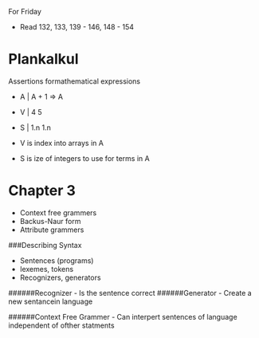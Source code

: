For Friday
 - Read 132, 133, 139 - 146, 148 - 154

Plankalkul
==========
Assertions formathematical expressions

* A | A + 1 => A
* V | 4        5
* S | 1.n      1.n

* V is index into arrays in A
* S is ize of integers to use for terms in A


Chapter 3
=========
* Context free grammers
* Backus-Naur form
* Attribute grammers

###Describing Syntax
* Sentences (programs)
* lexemes, tokens
* Recognizers, generators

######Recognizer - Is the sentence correct
######Generator  - Create a new sentancein language

######Context Free Grammer - Can interpert sentences of language independent of ofther statments
